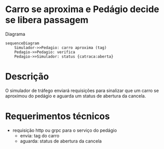 # Carro se aproxima e Pedágio decide se libera passagem

Diagrama

```mermaid
sequenceDiagram
    Simulador->>Pedagio: carro aproxima (tag)
    Pedagio->>Pedagio: verifica
    Pedagio->>Simulador: status {catraca:aberta}
```

# Descrição

O simulador de tráfego enviará requisições para sinalizar que um carro se aproximou do pedágio e aguarda um status de abertura da cancela.

# Requerimentos técnicos

- requisição http ou grpc para o serviço do pedágio
  - envia: tag do carro
  - aguarda: status de abertura da cancela